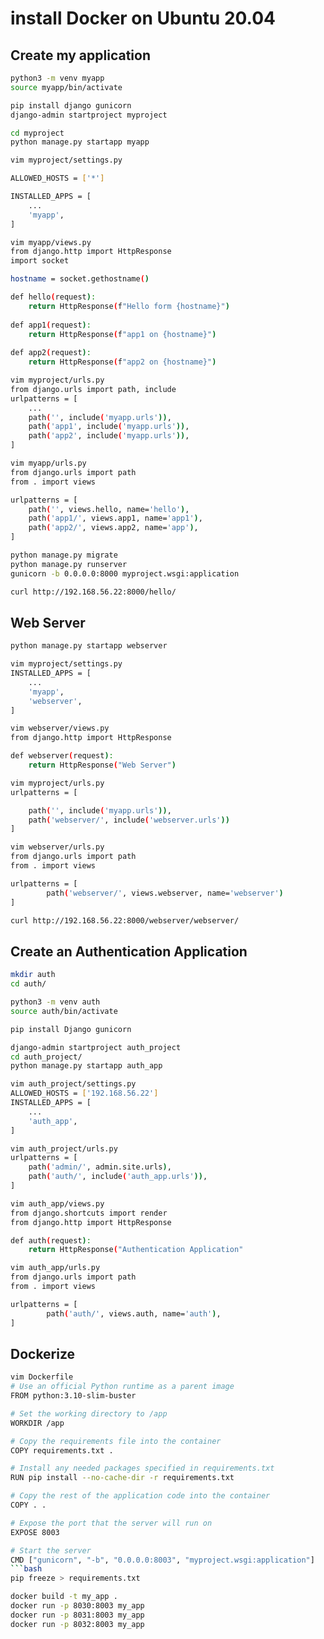 #  install Docker on Ubuntu 20.04


## Create my application
```bash
python3 -m venv myapp
source myapp/bin/activate

pip install django gunicorn
django-admin startproject myproject

cd myproject
python manage.py startapp myapp

```

```bash
vim myproject/settings.py

ALLOWED_HOSTS = ['*']

INSTALLED_APPS = [
	...
    'myapp',
]
```

```bash
vim myapp/views.py
from django.http import HttpResponse
import socket

hostname = socket.gethostname()

def hello(request):
    return HttpResponse(f"Hello form {hostname}")
    
def app1(request):
    return HttpResponse(f"app1 on {hostname}")
    
def app2(request):
    return HttpResponse(f"app2 on {hostname}")
```

```bash
vim myproject/urls.py
from django.urls import path, include
urlpatterns = [
	...
    path('', include('myapp.urls')),
    path('app1', include('myapp.urls')),
    path('app2', include('myapp.urls')),
]
```

```bash
vim myapp/urls.py
from django.urls import path
from . import views

urlpatterns = [
    path('', views.hello, name='hello'),
    path('app1/', views.app1, name='app1'),
    path('app2/', views.app2, name='app'),
]
```

```bash
python manage.py migrate
python manage.py runserver 
gunicorn -b 0.0.0.0:8000 myproject.wsgi:application
```

```bash
curl http://192.168.56.22:8000/hello/
```

## Web Server
```bash
python manage.py startapp webserver
```

```bash
vim myproject/settings.py
INSTALLED_APPS = [
	...
    'myapp',
    'webserver',
]
```


```bash
vim webserver/views.py 
from django.http import HttpResponse

def webserver(request):
    return HttpResponse("Web Server")
```

```bash
vim myproject/urls.py
urlpatterns = [

    path('', include('myapp.urls')),
    path('webserver/', include('webserver.urls'))
]
```

```bash
vim webserver/urls.py 
from django.urls import path
from . import views

urlpatterns = [
        path('webserver/', views.webserver, name='webserver')
]
```

```bash
curl http://192.168.56.22:8000/webserver/webserver/
```

## Create an Authentication Application
```bash
mkdir auth
cd auth/

python3 -m venv auth
source auth/bin/activate

pip install Django gunicorn
```

```bash
django-admin startproject auth_project
cd auth_project/
python manage.py startapp auth_app
```

```bash
vim auth_project/settings.py
ALLOWED_HOSTS = ['192.168.56.22']
INSTALLED_APPS = [
	...
    'auth_app',
]

vim auth_project/urls.py 
urlpatterns = [
    path('admin/', admin.site.urls),
    path('auth/', include('auth_app.urls')),
]
```

```bash
vim auth_app/views.py 
from django.shortcuts import render
from django.http import HttpResponse

def auth(request):
    return HttpResponse("Authentication Application"

vim auth_app/urls.py 
from django.urls import path
from . import views

urlpatterns = [
        path('auth/', views.auth, name='auth'),
]
```

## Dockerize
```bash
vim Dockerfile
# Use an official Python runtime as a parent image
FROM python:3.10-slim-buster

# Set the working directory to /app
WORKDIR /app

# Copy the requirements file into the container
COPY requirements.txt .

# Install any needed packages specified in requirements.txt
RUN pip install --no-cache-dir -r requirements.txt

# Copy the rest of the application code into the container
COPY . .

# Expose the port that the server will run on
EXPOSE 8003

# Start the server
CMD ["gunicorn", "-b", "0.0.0.0:8003", "myproject.wsgi:application"]
```bash
pip freeze > requirements.txt
```

```bash
docker build -t my_app .
docker run -p 8030:8003 my_app
docker run -p 8031:8003 my_app
docker run -p 8032:8003 my_app
```